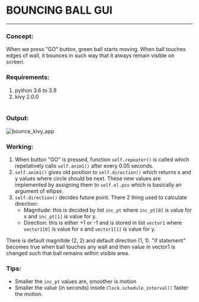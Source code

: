 # BOUNCING BALL GUI
---
### Concept:
When we press "GO" button, green ball starts moving. When ball touches edges of wall, it bounces in such way that it always remain visible on screen. <br/>
### Requirements:
1. python 3.6 to 3.9
2. kivy 2.0.0 <br/><br/>
### Output:
![bounce_kivy_app](https://user-images.githubusercontent.com/70983924/139490394-6c5bf01a-da65-4167-9dcb-72135782be9d.png)

### Working:
1. When button "GO" is pressed, function `self.repeater()` is called which repetatively calls `self.anim1()` after every 0.05 seconds.<br/>
2. `self.anim1()` gives old position to `self.direction()` which returns x and y values where circle should be next. These new values are implemented by assigning them to `self.el.pos` which is basically an argument of ellipse.<br/>
3. `self.direction()` decides future point. There 2 thing used to calculate direction:<br/>
   * Magnitude: this is decided by list `inc_pt` where `inc_pt[0]` is value for x and `inc_pt[1]` is value for y.
   * Direction: this is either +1 or -1 and is stored in list `vector1` where `vector1[0]` is value for x and `vector1[1]` is value for y.<br/>

There is default magnitide (2, 2) and default direction (1, 1). "if statement" becomes true when ball touches any wall and then value in vector1 is changed such that ball remains within visible area.

### Tips:
* Smaller the `inc_pt` values are, smoother is motion
* Smaller the value (in seconds) inside `Clock.schedule_interval()` faster the motion.
